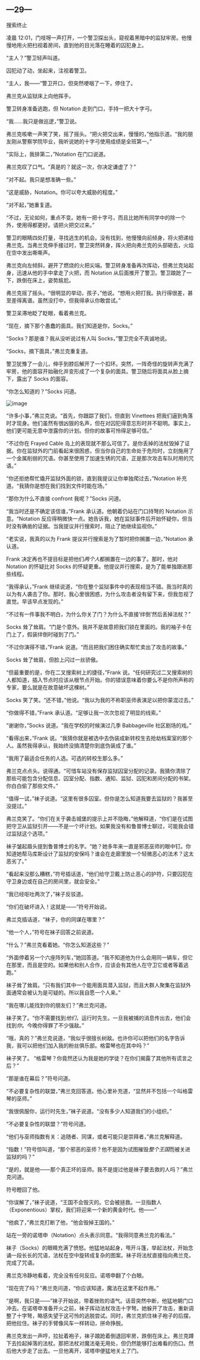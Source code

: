 ## —29—

搜索终止

凌晨 12:01，门吱呀一声打开，一个警卫探出头，窥视着黑暗中的监狱牢房。他慢慢地用火把扫视着房间，直到他的目光落在睡着的囚犯身上。

“主人？”警卫轻声叫道。

囚犯动了动，坐起来，注视着警卫。

“主人，我——”警卫开口，但突然哽咽了一下，停住了。

弗兰克从监狱床上向他挥手。

警卫转身准备逃跑，但 Notation 走到门口，手持一把大十字弓。

“我……我只是做巡逻，”警卫说。

弗兰克咳嗽一声笑了笑，摇了摇头。“把火把交出来，慢慢的，”他指示道。“我的朋友刚从警察学院毕业，我听说她的十字弓使用成绩是全班第一。”

“实际上，我排第二，”Notation 在门口说道。

弗兰克叹了口气。“真是的？就这一次，你决定谦虚了？”

“对不起。我只是想准确一些。”

“这是威胁，Notation。你可以夸大威胁的程度。”

“对不起，”她重复道。

“不过，无论如何，重点不变。她有一把十字弓，而且比她所有同学中的除一个外，使用得都更好。请把火把交过来。”

警卫的眼睛四处打量，寻找逃生的机会。没有找到，他慢慢向前倾身，将火把递给弗兰克。当弗兰克伸手接过时，警卫突然转身，挥火把向弗兰克的头部砸去，火焰在空中发出嘶嘶声。

弗兰克向左倾斜，避开了燃烧的火把尖端。警卫转身准备再次挥动，但弗兰克站起身，迅速从他的手中拿走了火把，而 Notation 从后面推开了警卫。警卫踉跄了一下，跌倒在床上，姿势尴尬。

弗兰克摇了摇头。“很明显的举动，孩子，”他说。“想用火把打我。执行得很差，甚至差得离谱。虽然没打中，但我得承认你敢尝试。”

警卫呆滞地眨了眨眼，看着弗兰克。

“现在，摘下那个愚蠢的面具。我们知道是你，Socks。”

“Socks？那是谁？我从没听说过有人叫 Socks，”警卫完全不真诚地说。

“Socks，摘下面具，”弗兰克重复道。

警卫犹豫了一会儿，伸手到脖后解开了一个扣环。突然，一阵奇怪的旋转声充满了牢房，他的面容开始融化并变形成了一个复杂的面具。警卫随后将面具从脸上摘下，露出了 Socks 的面容。

“你怎么知道的？”Socks 问道。

![image](img/f0232-01.jpg)

“许多小事，”弗兰克说。“首先，你跟踪了我们，但直到 Vinettees 把我们逼到角落时才现身。他们虽然有很凶狠的名声，但在对囚犯得意忘形时并不聪明。事实上，他们更可能无意中泄露你的计划。但你的故事可怜得足够可信。”

“不过你在 Frayed Cable 岛上的表现就不那么可信了。是你丢掉的法杖毁掉了证据。你在监狱外的门前看起来很困惑，但当你自己的生命处于危险时，立刻施用了一个金属削弱的咒语。你甚至使用了加速生锈的咒语，正是那次攻击车队时用的咒语。”

“你还拒绝帮忙撬开监狱外面的锁，直到我提议让你单独爬过去，”Notation 补充道。“我猜你是想在我们找到文件时能在场。”

“那你为什么不直接 confront 我呢？”Socks 问道。

“我当时还是不确定该信谁，”Frank 承认道。他朝着仍站在门口持弩的 Notation 示意。“Notation 反应得稍微快一点。她告诉我，她在监狱事件后开始怀疑你，但当时没有确凿的证据。当我提议并行搜索时，阻止了她继续监视你。”

“老实说，我真的以为 Frank 提议并行搜索是为了暂时把你搁置一边，”Notation 承认道。

Frank 决定再也不提目标是把他们*两个人*都搁置在一边的事了。那时，他对 Notation 的怀疑比对 Socks 的怀疑更重。他提议并行搜索，是为了能单独跟进那些线程。

“我得承认，”Frank 继续说道，“你在整个监狱事件中的表现相当不错。我当时真的以为有人袭击了你。那时，我心里很困惑，为什么攻击者没有留下来，但我忽视了直觉。早该早点发现的。”

“不过有一件事我不明白，为什么你关了门？为什么不直接‘绊倒’然后丢掉法杖？”

Socks 耸了耸肩。“门是个意外。我并不是故意把我们锁在里面的。我的袖子卡在门上了，假装绊倒时碰到了门。”

“不过你演得不错，”Frank 说道。“而且把我们困住确实帮忙卖出了攻击的故事。”

Socks 耸了耸肩，但脸上闪过一丝骄傲。

“但最重要的是，你在二叉搜索树上的捷径，”Frank 说。“任何研究过二叉搜索树的人都知道，插入节点时应该从根节点开始。你的错误意味着你要么不是你所声称的专家，要么就是在故意破坏这棵树。”

Socks 笑了笑。“还不错，”他说。“我以为我的不称职巫师表演足以把你蒙混过去。”

“你做得不错，”Frank 承认道。“足够让我一次次忽视了明显的线索。”

“谢谢你，”Socks 说道。“我在学校的时候演过几季 Babbageville 社区剧场的戏。”

“看得出来，”Frank 说。“我猜你就是被选中去伪装成新转校生去抢劫档案室的那个人。虽然我得承认，我始终没搞清楚你到底伪装成了谁。”

“我用了最适合任务的人选。可选的转校生那么多。”

弗兰克点点头。说得通。“可惜车站没有保存监狱囚室分配的记录。我猜你清除了那些可能包含分配信息、囚室分配、指数、通知、监狱、囚犯和房间分配的书架。你白白偷了那些文件。”

“值得一试，”袜子说道。“这里有很多囚室。但你是怎么知道我要去监狱的？我甚至没提过。”

弗兰克笑了。“你们在关于袭击城堡的提示上并不隐晦，”他解释道，“你们是在试图把守卫从监狱引开——不是一个坏计划。如果我没有和鲁普博士聊过，可能我会错过监狱这个选项。”

袜子皱起眉头提到鲁普博士的名字。“她？她多年来一直是邪恶巫师的眼中钉。你知道她帮马库斯设计了监狱的安保吗？谁会在走廊里放一个轻微恶心的法术？这太恶劣了。”

“看起来没那么糟糕，”符号插话道，“他们给守卫戴上防止恶心的护符，只要囚犯在守卫身边或在自己的房间里，就会安全。”

“我已经呕吐两次了，”袜子反驳道。

“你们在破坏进入！这就是——”符号开始说。

弗兰克插话道，“袜子，你的同谋在哪里？”

“他一个人，”符号在袜子回答之前说道。

“什么？”弗兰克看着她。“你怎么知道这些？”

“外面停着另一个六座阵列车，”她回答道。“我不知道他为什么会用同一辆车，但它在那里，而且是空的。如果他和别人合作，应该会有其他人在守卫它或者等着逃跑。”

袜子耸了耸肩。“只有我们其中一个能用面具潜入监狱，而且大群人聚集在监狱外面通常会被认为是可疑的。所以我自愿一个人来。”

“我在哪儿能找到你的朋友们？”弗兰克问道。

袜子笑了。“你不需要找到*他们*，运行时先生。一旦我被捕的消息传出去，他们会找到*你*。今晚你得罪了不少强敌。”

“哦，真的？”弗兰克说道，“我似乎很擅长树敌。也许你可以把他们的名字告诉我，我可以把他们加入我的粉丝俱乐部。格雷琴也在其中吗？”

袜子笑了。 “格雷琴？你竟然还认为我是她的学徒？在你们揭露了其他所有谎言之后？”

“那是谁在幕后？”符号问道。

“不必要复杂性的联盟，”弗兰克回答道。他心里补充道，“显然并不包括一个叫格雷琴的巫师。”

“我很佩服你，运行时先生，”袜子说道。“没有多少人知道我们的小组织。”

“不必要复杂性的联盟？”符号问道。

“他们与巫师指数有关：追随者、同谋，或者可能只是崇拜者，”弗兰克解释道。

“指数！”符号惊叫道，“那个邪恶的巫师？他不是因为试图摧毁*整个王国*而被关进监狱的吗？”

“是的，就是他——那个真正坏的巫师。我不是提过他是袜子要去救的人吗？”弗兰克问道。

符号瞪回了他。

“你误解了，”袜子说道，“王国不会毁灭的。它会被拯救。一旦指数人（Exponentious）掌权，我们将迎来一个新的黄金时代。他——”

“他疯了，”弗兰克打断了他，“他会毁掉王国的。”

站在一旁的诺塔申（Notation）点头表示同意。“我得同意弗兰克的看法。”

袜子（Socks）的眼睛充满了愤怒。他猛地站起身，甩开斗篷，举起法杖，开始念诵一段长长的咒语，法杖在空中旋转成复杂的图案。袜子将法杖直接指向弗兰克，完成了咒语。

弗兰克冷静地看着，完全没有任何反应。诺塔申翻了个白眼。

“现在完了吗？”弗兰克问道，“你应该知道，魔法在这里不起作用。”

“是啊，我只是——”袜子开始说，带着挫败的语气。话音突然中断，他猛地朝门口冲去。在诺塔申准备开火之前，袜子挥动法杖攻击十字弩。她躲开了攻击，重新调整了十字弩，略感失望于这可怜的逃脱尝试。同时，弗兰克抓住袜子袍子的后摆，把他拉住。袜子的手臂像风车一样转动，拼命挣脱。

弗兰克发出一声哼，拉扯着袍子，袜子踉跄着倒退回牢房，跌倒在床上。弗兰克蹲下去捡起掉落的法杖。那把法杖对魔法毫无用处，但仍然能够打出难看的伤口。然后他大步走了出去。一旦他离开，诺塔申便猛地关上了门。
